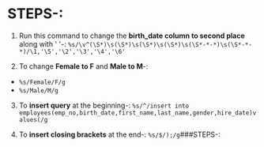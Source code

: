 
STEPS-:
=======

1. Run this command to change the **birth_date column to second place** along with ' '-:
`%s/\v^(\S*)\s(\S*)\s(\S*)\s(\S*)\s(\S*-*-*)\s(\S*-*-*)/\1,'\5','\2','\3','\4','\6'`

2. To change **Female to F** and **Male to M**-:
* `%s/Female/F/g`
* `%s/Male/M/g`

3. To **insert query** at the beginning-:
`%s/^/insert into employees(emp_no,birth_date,first_name,last_name,gender,hire_date)values(/g`

4. To **insert closing brackets** at the end-:
`%s/$/);/g`###STEPS-:
